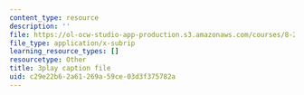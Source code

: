 ```yaml
---
content_type: resource
description: ''
file: https://ol-ocw-studio-app-production.s3.amazonaws.com/courses/8-286-the-early-universe-fall-2013/c29e22b62a61269a59ce03d3f375782a_ARuzDX55Xnk.srt
file_type: application/x-subrip
learning_resource_types: []
resourcetype: Other
title: 3play caption file
uid: c29e22b6-2a61-269a-59ce-03d3f375782a
---
```


